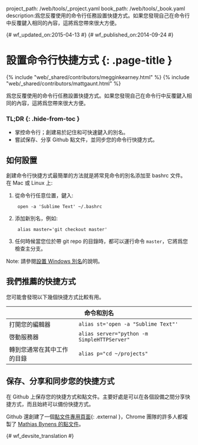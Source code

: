 project_path: /web/tools/_project.yaml
book_path: /web/tools/_book.yaml
description:爲您反覆使用的命令行任務設置快捷方式。如果您發現自己在命令行中反覆鍵入相同的內容，這將爲您帶來很大方便。

{# wf_updated_on:2015-04-13 #}
{# wf_published_on:2014-09-24 #}

# 設置命令行快捷方式 {: .page-title }

{% include "web/_shared/contributors/megginkearney.html" %}
{% include "web/_shared/contributors/mattgaunt.html" %}

爲您反覆使用的命令行任務設置快捷方式。如果您發現自己在命令行中反覆鍵入相同的內容，這將爲您帶來很大方便。


### TL;DR {: .hide-from-toc }
- 掌控命令行；創建易於記住和可快速鍵入的別名。
- 嘗試保存、分享 Github 點文件，並同步您的命令行快捷方式。


## 如何設置

創建命令行快捷方式最簡單的方法就是將常見命令的別名添加至 bashrc 文件。
在 Mac 或 Linux 上:

1. 從命令行任意位置，鍵入:

        open -a 'Sublime Text' ~/.bashrc

2. 添加新別名，例如:

        alias master='git checkout master'

3. 任何時候當您位於帶 git repo 的目錄時，都可以運行命令 `master`，它將爲您檢查主分支。


Note: 請參閱[設置 Windows 別名](https://msdn.microsoft.com/en-us/library/windows/desktop/ms682057(v=vs.85).aspx)的說明。


## 我們推薦的快捷方式

您可能會發現以下幾個快捷方式比較有用。

<table class="responsive">
  <thead>
    <tr>
      <th colspan="2" data-th="Command">命令和別名</th>
    </tr>
  </thead>
  <tbody>
    <tr>
      <td data-th="Command">打開您的編輯器</td>
      <td data-th="Alias"><code>alias st='open -a "Sublime Text"'</code></td>
    </tr>
    <tr>
      <td data-th="Command">啓動服務器</td>
      <td data-th="Alias"><code>alias server="python -m SimpleHTTPServer"</code></td>
    </tr>
    <tr>
      <td data-th="Command">轉到您通常在其中工作的目錄</td>
      <td data-th="Alias"><code>alias p="cd ~/projects"</code></td>
    </tr>
  </tbody>
</table>


## 保存、分享和同步您的快捷方式

在 Github 上保存您的快捷方式和點文件。主要好處是可以在各個設備之間分享快捷方式，而且始終可以備份快捷方式。


Github 還創建了一個[點文件專用頁面](https://dotfiles.github.io/){: .external }，Chrome 團隊的許多人都複製了 [Mathias Bynens 的點文件](https://github.com/mathiasbynens/dotfiles)。






{# wf_devsite_translation #}
